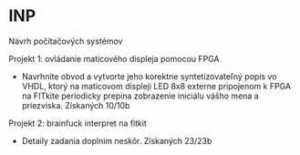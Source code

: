 # INP
Návrh počítačových systémov

Projekt 1: ovládanie maticového displeja pomocou FPGA
- Navrhnite obvod a vytvorte jeho korektne syntetizovateľný popis vo VHDL,
ktorý na maticovom displeji LED 8x8 externe pripojenom k FPGA na FITkite
periodicky prepína zobrazenie iniciálu vášho mena a priezviska.
Získaných 10/10b

Projekt 2: brainfuck interpret na fitkit
- Detaily zadania doplním neskôr.
Získaných 23/23b
